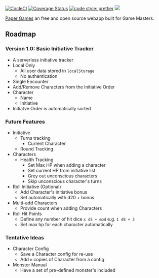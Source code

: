 [![CircleCI](https://circleci.com/gh/paper-games/paper-games.svg?style=svg)](https://circleci.com/gh/paper-games/paper-games)
[![Coverage Status](https://coveralls.io/repos/github/paper-games/paper-games/badge.svg?branch=master)](https://coveralls.io/github/paper-games/paper-games?branch=master)
[![code style: prettier](https://img.shields.io/badge/code_style-prettier-ff69b4.svg?style=flat-square)](https://github.com/prettier/prettier)
<a href="https://zenhub.com"><img src="https://raw.githubusercontent.com/ZenHubIO/support/master/zenhub-badge.png"></a>

[Paper Games](http://paper-games.github.io/paper-games) an free and open source webapp built for Game Masters.

## Roadmap

### Version 1.0: Basic Initiative Tracker
  * A serverless initiative tracker
  * Local Only
    * All user data stored in `localStorage`
    * No authentication
  * Single Encounter
  * Add/Remove Characters from the Initiative Order
  * Character
    * Name
    * Initiative
  * Initiatve Order is automatically sorted
  
### Future Features
* Initiative
  * Turns tracking
    * Current Character
  * Round Tracking
* Characters
  * Health Tracking
    * Set Max HP when adding a character
    * Set current HP from initiative list
    * Grey out unconscious characters
    * Skip unconscious character's turns
* Roll Initiative (Optional)
  * Add Character's initiative bonus
  * Set automatically with d20 + bonus 
* Multi-add Characters
  * Provide count when adding Characters
* Roll Hit Points
  * Define any number of hit dice `x dS + mod` e.g. `1 d8 + 3`
  * Set max hp for each character automatically

### Tentative Ideas
* Character Config
  * Save a Character config for re-use
  * Add `n` copies of Character from a config
* Monster Manual 
  * Have a set of pre-defined monster's included